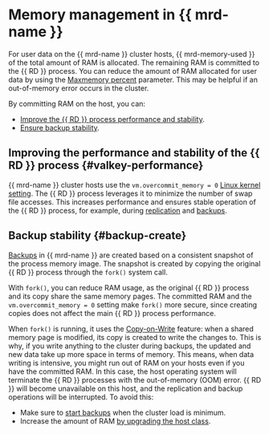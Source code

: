# Memory management in {{ mrd-name }}

For user data on the {{ mrd-name }} cluster hosts, {{ mrd-memory-used }} of the total amount of RAM is allocated. The remaining RAM is committed to the {{ RD }} process. You can reduce the amount of RAM allocated for user data by using the [Maxmemory percent](settings-list.md#settings-maxmemory-percent) parameter. This may be helpful if an out-of-memory error occurs in the cluster.

By committing RAM on the host, you can:

* [Improve the {{ RD }} process performance and stability](#valkey-performance).
* [Ensure backup stability](#backup-create).

## Improving the performance and stability of the {{ RD }} process {#valkey-performance}

{{ mrd-name }} cluster hosts use the `vm.overcommit_memory = 0` [Linux kernel setting](https://www.kernel.org/doc/Documentation/vm/overcommit-accounting). The {{ RD }} process leverages it to minimize the number of swap file accesses. This increases performance and ensures stable operation of the {{ RD }} process, for example, during [replication](replication.md) and [backups](#backup-create).

## Backup stability {#backup-create}

[Backups](backup.md) in {{ mrd-name }} are created based on a consistent snapshot of the process memory image. The snapshot is created by copying the original {{ RD }} process through the `fork()` system call.

With `fork()`, you can reduce RAM usage, as the original {{ RD }} process and its copy share the same memory pages. The committed RAM and the `vm.overcommit_memory = 0` setting make `fork()` more secure, since creating copies does not affect the main {{ RD }} process performance.

When `fork()` is running, it uses the [Copy-on-Write](https://en.wikipedia.org/wiki/Copy-on-write) feature: when a shared memory page is modified, its copy is created to write the changes to. This is why, if you write anything to the cluster during backups, the updated and new data take up more space in terms of memory. This means, when data writing is intensive, you might run out of RAM on your hosts even if you have the committed RAM. In this case, the host operating system will terminate the {{ RD }} processes with the out-of-memory (OOM) error. {{ RD }} will become unavailable on this host, and the replication and backup operations will be interrupted. To avoid this:
* Make sure to [start backups](../operations/update.md#change-additional-settings) when the cluster load is minimum.
* Increase the amount of RAM [by upgrading the host class](../operations/update.md#change-resource-preset).
